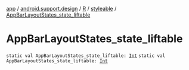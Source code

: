 [app](../../../index.md) / [android.support.design](../../index.md) / [R](../index.md) / [styleable](index.md) / [AppBarLayoutStates_state_liftable](./-app-bar-layout-states_state_liftable.md)

# AppBarLayoutStates_state_liftable

`static val AppBarLayoutStates_state_liftable: `[`Int`](https://kotlinlang.org/api/latest/jvm/stdlib/kotlin/-int/index.html)
`static val AppBarLayoutStates_state_liftable: `[`Int`](https://kotlinlang.org/api/latest/jvm/stdlib/kotlin/-int/index.html)